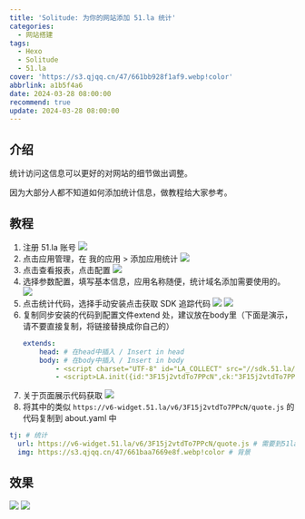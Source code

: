 ```yaml
---
title: 'Solitude: 为你的网站添加 51.la 统计'
categories:
  - 网站搭建
tags:
  - Hexo
  - Solitude
  - 51.la
cover: 'https://s3.qjqq.cn/47/661bb928f1af9.webp!color'
abbrlink: a1b5f4a6
date: 2024-03-28 08:00:00
recommend: true
update: 2024-03-28 08:00:00
---
```


## 介绍

统计访问这信息可以更好的对网站的细节做出调整。

因为大部分人都不知道如何添加统计信息，做教程给大家参考。

## 教程

1. 注册 51.la 账号
    ![](https://s3.qjqq.cn/47/661bb25aa2065.webp!color)
2. 点击应用管理，在 我的应用 > 添加应用统计
    ![](https://s3.qjqq.cn/47/661bb2a224533.webp!color)
3. 点击查看报表，点击配置
    ![](https://s3.qjqq.cn/47/661bb3629680d.webp!color)
4. 选择参数配置，填写基本信息，应用名称随便，统计域名添加需要使用的。
    ![](https://s3.qjqq.cn/47/661bb3bf80bf4.webp!color)
5. 点击统计代码，选择手动安装点击获取 SDK 追踪代码
    ![](https://s3.qjqq.cn/47/661bb40a8f963.webp!color)
    ![](https://s3.qjqq.cn/47/661bb42402d6d.webp!color)
6. 复制同步安装的代码到配置文件extend 处，建议放在body里（下面是演示，请不要直接复制，将链接替换成你自己的）
    ```yaml
    extends:
        head: # 在head中插入 / Insert in head
        body: # 在body中插入 / Insert in body
            - <script charset="UTF-8" id="LA_COLLECT" src="//sdk.51.la/js-sdk-pro.min.js"></script>
            - <script>LA.init({id:"3F15j2vtdTo7PPcN",ck:"3F15j2vtdTo7PPcN"})</script> 
    ```
7. 关于页面展示代码获取
    ![](https://s3.qjqq.cn/47/661bb539ebfc0.webp!color)
8. 将其中的类似 `https://v6-widget.51.la/v6/3F15j2vtdTo7PPcN/quote.js` 的代码复制到 about.yaml 中
```yaml
tj: # 统计
  url: https://v6-widget.51.la/v6/3F15j2vtdTo7PPcN/quote.js # 需要到51la官网注册自行获取
  img: https://s3.qjqq.cn/47/661baa7669e8f.webp!color # 背景 
```

## 效果

![](https://s3.qjqq.cn/47/661bb5c398a33.webp!color)
![](https://s3.qjqq.cn/47/661bb60b6c379.webp!color)